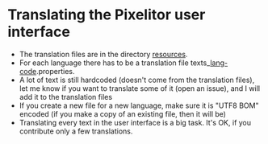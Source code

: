 # Translating the Pixelitor user interface

- The translation files are in the directory [resources](src/main/resources).
- For each language there has to be a translation file
  texts_<a href="https://en.wikipedia.org/wiki/List_of_ISO_639-1_codes">lang-code</a>.properties.
- A lot of text is still hardcoded (doesn't come from the translation files), let me know if you want to translate some
  of it (open an issue), and I will add it to the translation files
- If you create a new file for a new language, make sure it is "UTF8 BOM" encoded (if you make a copy of an existing
  file, then it will be)
- Translating every text in the user interface is a big task. It's OK, if you contribute only a few translations.
 
 